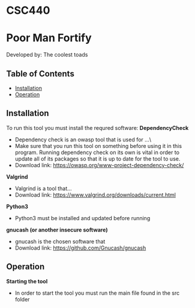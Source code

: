 # CSC440
# Poor Man Fortify

Developed by:
The coolest toads

Table of Contents
-----
- [Installation](#installation)
- [Operation](#operation)


Installation
-----

To run this tool you must install the requred software:
**DependencyCheck**
- Dependency check is an owasp tool that is used for ...\
- Make sure that you run this tool on something before using it in this program. Running dependency check on its own is vital in order to update all of its packages so that it is up to date for the tool to use.
- Download link: https://owasp.org/www-project-dependency-check/

**Valgrind**
- Valgrind is a tool that...
- Download link: https://www.valgrind.org/downloads/current.html

**Python3**
- Python3 must be installed and updated before running

**gnucash (or another insecure software)**
- gnucash is the chosen software that
- Download link: https://github.com/Gnucash/gnucash

Operation
-----

**Starting the tool**
- In order to start the tool you must run the main file found in the src folder
